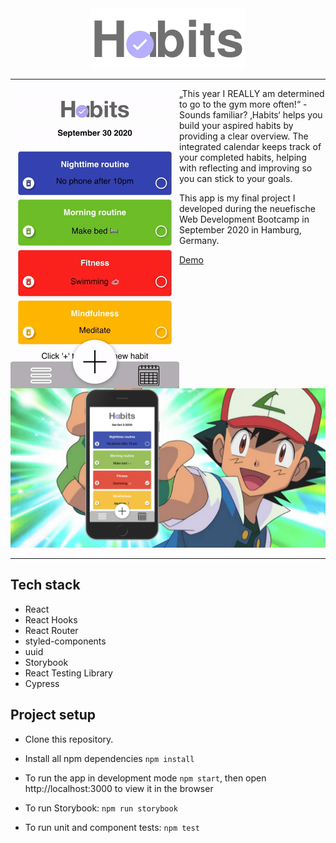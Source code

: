 <div align="center"><img src="src/components/assets/Logo/HeaderLogo.svg" ></div>

---

<img src="src/components/assets/DenizUelkue_Habits.gif" align="left"> „This year I REALLY am determined to go to the gym more often!“ - Sounds familiar? ‚Habits‘ helps you build your aspired habits by providing a clear overview. The integrated calendar keeps track of your completed habits, helping with reflecting and improving so you can stick to your goals.

This app is my final project I developed during the neuefische Web Development Bootcamp in September 2020 in Hamburg, Germany.

[Demo](https://capstone-project-nine.vercel.app/)

<img src="src/components/assets/gottatrackemall.png">

---

## Tech stack

- React
- React Hooks
- React Router
- styled-components
- uuid
- Storybook
- React Testing Library
- Cypress

## Project setup

- Clone this repository.

- Install all npm dependencies `npm install`

- To run the app in development mode `npm start`, then open http://localhost:3000 to view it in the browser

- To run Storybook: `npm run storybook`

- To run unit and component tests: `npm test`
